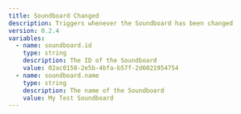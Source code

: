 ```yaml
---
title: Soundboard Changed
description: Triggers whenever the Soundboard has been changed
version: 0.2.4
variables:
  - name: soundboard.id
    type: string
    description: The ID of the Soundboard
    value: 02ac0158-2e5b-4bfa-b57f-2d6021954754
  - name: soundboard.name
    type: string
    description: The name of the Soundboard
    value: My Test Soundboard
---
```

